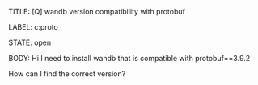TITLE:
[Q] wandb version compatibility with protobuf

LABEL:
c:proto

STATE:
open

BODY:
Hi I need to install wandb that is compatible with protobuf==3.9.2

How can I find the correct version?

